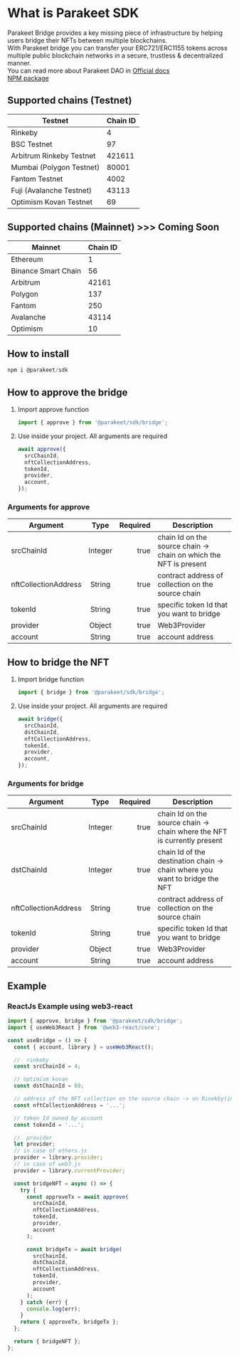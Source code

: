 # What is Parakeet SDK

Parakeet Bridge provides a key missing piece of infrastructure by helping users bridge their NFTs between multiple blockchains. <br />
With Parakeet bridge you can transfer your ERC721/ERC1155 tokens across multiple public blockchain networks in a secure, trustless & decentralized manner. <br />
You can read more about Parakeet DAO in [Official docs](https://docs.parakeetdao.com/overview/what-is-parakeet-dao) <br />
[NPM package](https://www.npmjs.com/package/@parakeet/sdk)

## Supported chains (Testnet)

| Testnet                  | Chain ID |
| ------------------------ | -------- |
| Rinkeby                  | 4        |
| BSC Testnet              | 97       |
| Arbitrum Rinkeby Testnet | 421611   |
| Mumbai (Polygon Testnet) | 80001    |
| Fantom Testnet           | 4002     |
| Fuji (Avalanche Testnet) | 43113    |
| Optimism Kovan Testnet   | 69       |

## Supported chains (Mainnet) >>> Coming Soon

| Mainnet             | Chain ID |
| ------------------- | -------- |
| Ethereum            | 1        |
| Binance Smart Chain | 56       |
| Arbitrum            | 42161    |
| Polygon             | 137      |
| Fantom              | 250      |
| Avalanche           | 43114    |
| Optimism            | 10       |

## How to install

```js
npm i @parakeet/sdk
```

## How to approve the bridge

1. Import approve function <br />

   ```js
   import { approve } from '@parakeet/sdk/bridge';
   ```

2. Use inside your project. All arguments are required <br />
   ```js
   await approve({
     srcChainId,
     nftCollectionAddress,
     tokenId,
     provider,
     account,
   });
   ```

### Arguments for approve

| Argument             |  Type   | Required | Description                                                       |
| -------------------- | :-----: | -------: | ----------------------------------------------------------------- |
| srcChainId           | Integer |     true | chain Id on the source chain -> chain on which the NFT is present |
| nftCollectionAddress | String  |     true | contract address of collection on the source chain                |
| tokenId              | String  |     true | specific token Id that you want to bridge                         |
| provider             | Object  |     true | Web3Provider                                                      |
| account              | String  |     true | account address                                                   |

## How to bridge the NFT

1. Import bridge function <br />

   ```js
   import { bridge } from '@parakeet/sdk/bridge';
   ```

2. Use inside your project. All arguments are required <br />
   ```js
   await bridge({
     srcChainId,
     dstChainId,
     nftCollectionAddress,
     tokenId,
     provider,
     account,
   });
   ```

### Arguments for bridge

| Argument             |  Type   | Required | Description                                                                 |
| -------------------- | :-----: | -------: | --------------------------------------------------------------------------- |
| srcChainId           | Integer |     true | chain Id on the source chain -> chain where the NFT is currently present    |
| dstChainId           | Integer |     true | chain Id of the destination chain -> chain where you want to bridge the NFT |
| nftCollectionAddress | String  |     true | contract address of collection on the source chain                          |
| tokenId              | String  |     true | specific token Id that you want to bridge                                   |
| provider             | Object  |     true | Web3Provider                                                                |
| account              | String  |     true | account address                                                             |

## Example

### ReactJs Example using web3-react

```js
import { approve, bridge } from '@parakeet/sdk/bridge';
import { useWeb3React } from '@web3-react/core';

const useBridge = () => {
  const { account, library } = useWeb3React();

  //  rinkeby
  const srcChainId = 4;

  // optimism kovan
  const dstChainId = 69;

  // address of the NFT collection on the source chain -> on Rinekby(in this example)
  const nftCollectionAddress = '...';

  // token Id owned by account
  const tokenId = '...';

  //  provider
  let provider;
  // in case of ethers.js
  provider = library.provider;
  // in case of web3.js
  provider = library.currentProvider;

  const bridgeNFT = async () => {
    try {
      const approveTx = await approve(
        srcChainId,
        nftCollectionAddress,
        tokenId,
        provider,
        account
      );

      const bridgeTx = await bridge(
        srcChainId,
        dstChainId,
        nftCollectionAddress,
        tokenId,
        provider,
        account
      );
    } catch (err) {
      console.log(err);
    }
    return { approveTx, bridgeTx };
  };

  return { bridgeNFT };
};
```
